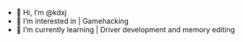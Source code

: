 - 👋 Hi, I’m @kdxj
- 👀 I’m interested in | Gamehacking
- 🌱 I’m currently learning | Driver development and memory editing
